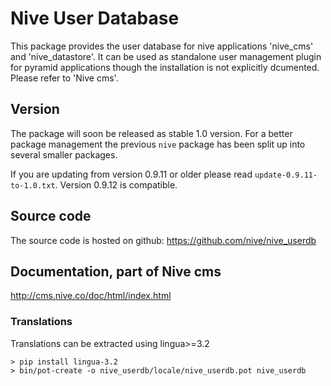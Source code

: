 
# Nive User Database
This package provides the user database for nive applications 'nive_cms' and 'nive_datastore'.
It can be used as standalone user management plugin for pyramid applications though
the installation is not explicitly dcumented. Please refer to 'Nive cms'. 

## Version
The package will soon be released as stable 1.0 version. For a better package management the previous
`nive` package has been split up into several smaller packages.

If you are updating from version 0.9.11 or older please read `update-0.9.11-to-1.0.txt`.
Version 0.9.12 is compatible.

## Source code
The source code is hosted on github: https://github.com/nive/nive_userdb

## Documentation, part of Nive cms
http://cms.nive.co/doc/html/index.html


### Translations
Translations can be extracted using lingua>=3.2

    > pip install lingua-3.2
    > bin/pot-create -o nive_userdb/locale/nive_userdb.pot nive_userdb

